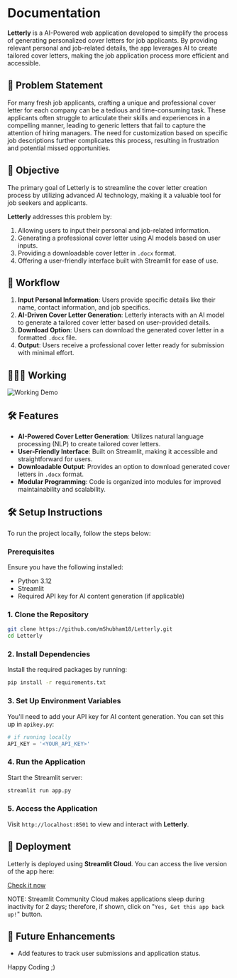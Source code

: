 # Documentation

**Letterly** is a AI-Powered web application developed to simplify the process of generating personalized cover letters for job applicants. By providing relevant personal and job-related details, the app leverages AI to create tailored cover letters, making the job application process more efficient and accessible.

## 🚩 **Problem Statement**

For many fresh job applicants, crafting a unique and professional cover letter for each company can be a tedious and time-consuming task. These applicants often struggle to articulate their skills and experiences in a compelling manner, leading to generic letters that fail to capture the attention of hiring managers. The need for customization based on specific job descriptions further complicates this process, resulting in frustration and potential missed opportunities.

## 🌟 **Objective**

The primary goal of Letterly is to streamline the cover letter creation process by utilizing advanced AI technology, making it a valuable tool for job seekers and applicants.

**Letterly** addresses this problem by:
1. Allowing users to input their personal and job-related information.
2. Generating a professional cover letter using AI models based on user inputs.
3. Providing a downloadable cover letter in `.docx` format.
4. Offering a user-friendly interface built with Streamlit for ease of use.

## 🔄 **Workflow**

1. **Input Personal Information**: Users provide specific details like their name, contact information, and job specifics.
2. **AI-Driven Cover Letter Generation**: Letterly interacts with an AI model to generate a tailored cover letter based on user-provided details.
3. **Download Option**: Users can download the generated cover letter in a formatted `.docx` file.
4. **Output**: Users receive a professional cover letter ready for submission with minimal effort.

## 🧑🏻‍💻 **Working**

<img src="Resources/workflow.gif" alt="Working Demo">

## 🛠️ **Features**
- **AI-Powered Cover Letter Generation**: Utilizes natural language processing (NLP) to create tailored cover letters.
- **User-Friendly Interface**: Built on Streamlit, making it accessible and straightforward for users.
- **Downloadable Output**: Provides an option to download generated cover letters in `.docx` format.
- **Modular Programming**: Code is organized into modules for improved maintainability and scalability.

## 🛠 **Setup Instructions**

To run the project locally, follow the steps below:

### Prerequisites

Ensure you have the following installed:
- Python 3.12
- Streamlit
- Required API key for AI content generation (if applicable)

### 1. Clone the Repository

```bash
git clone https://github.com/mShubham18/Letterly.git
cd Letterly
```

### 2. Install Dependencies

Install the required packages by running:

```bash
pip install -r requirements.txt
```

### 3. Set Up Environment Variables

You'll need to add your API key for AI content generation. You can set this up in `apikey.py`:

```python
# if running locally
API_KEY = '<YOUR_API_KEY>'
```

### 4. Run the Application

Start the Streamlit server:

```bash
streamlit run app.py
```

### 5. Access the Application

Visit `http://localhost:8501` to view and interact with **Letterly**.

## 🚀 **Deployment**

Letterly is deployed using **Streamlit Cloud**. You can access the live version of the app here:

[Check it now](https://letterly-ai.streamlit.app/)

NOTE: Streamlit Community Cloud makes applications sleep during inactivity for 2 days; therefore, if shown, click on "`Yes, Get this app back up!`" button.

## 🎯 **Future Enhancements**

- Add features to track user submissions and application status.

Happy Coding ;)
